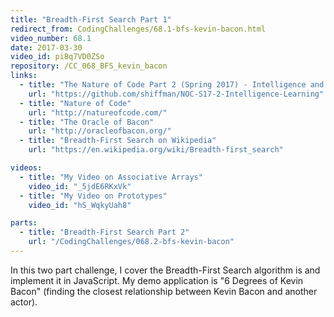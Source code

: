 ```yaml
---
title: "Breadth-First Search Part 1"
redirect_from: CodingChallenges/68.1-bfs-kevin-bacon.html
video_number: 68.1
date: 2017-03-30
video_id: piBq7VD0ZSo
repository: /CC_068_BFS_kevin_bacon
links:
  - title: "The Nature of Code Part 2 (Spring 2017) - Intelligence and Learning"
    url: "https://github.com/shiffman/NOC-S17-2-Intelligence-Learning"
  - title: "Nature of Code"
    url: "http://natureofcode.com/"
  - title: "The Oracle of Bacon"
    url: "http://oracleofbacon.org/"
  - title: "Breadth-First Search on Wikipedia"
    url: "https://en.wikipedia.org/wiki/Breadth-first_search"

videos:
  - title: "My Video on Associative Arrays"
    video_id: "_5jdE6RKxVk"
  - title: "My Video on Prototypes"
    video_id: "hS_WqkyUah8"

parts:
  - title: "Breadth-First Search Part 2"
    url: "/CodingChallenges/068.2-bfs-kevin-bacon"
---
```


In this two part challenge, I cover the Breadth-First Search algorithm is and implement it in JavaScript. My demo application is "6 Degrees of Kevin Bacon" (finding the closest relationship between Kevin Bacon and another actor).
